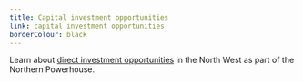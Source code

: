 ```yaml
---
title: Capital investment opportunities
link: capital investment opportunities
borderColour: black
---
```

Learn about [direct investment opportunities](https://www.gov.uk/government/publications/northern-powerhouse-investment-opportunities) in the North West as part of the Northern Powerhouse.